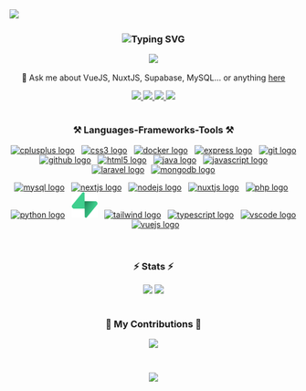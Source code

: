 <div>
    <img style="height: 25px;" src="https://komarev.com/ghpvc/?username=hieunmh&label=Profile%20views&color=41B883&style=flat" />
</div>

<h3 align="center">
    <img src="https://readme-typing-svg.herokuapp.com?font=Ubuntu&weight=700&size=30&duration=4000&center=true&vCenter=true&color=41B883&width=435&lines=Hi+👋!;I'm+Nguyen+Minh+Hieu;A+student+from+UET-VNU" alt="Typing SVG" />
</h3>

<p align="center">
    <img src="https://github-profile-trophy.vercel.app/?username=hieunmh&theme=nord&no-frame=true&no-bg=false&margin-w=4&row=1&column=6" />
</p>



<div align="center">

 💬 Ask me about VueJS, NuxtJS, Supabase, MySQL... or anything [here](https://github.com/hieunmh/hieunmh/issues)

 
 </div>
 
<div align="center"> 
    <a href="mailto:hieunm.pt@gmail.com" target="_blank">
        <img src="https://img.shields.io/badge/Gmail-c14438?style=for-the-badge&logo=gmail&logoColor=white" />
    </a>
    <a href="https://facebook.com/tk.hieunm" target="_blank">
        <img src="https://img.shields.io/badge/Facebook-%231877F2.svg?style=for-the-badge&logo=Facebook&logoColor=white" />
    </a>
    <a href="https://instagram.com/heheinclass" target="_blank">
        <img src="https://img.shields.io/badge/Instagram-%23E4405F.svg?style=for-the-badge&logo=Instagram&logoColor=white" />
    </a>
    <a href="https://reddit.com/user/hieuunm" target="_blank">
        <img src="https://img.shields.io/badge/Reddit-%23FF4500.svg?style=for-the-badge&logo=Reddit&logoColor=white" />
    </a>
</div>
<br/>
 
<h3 align="center">⚒️ Languages-Frameworks-Tools ⚒️</h3>

<!-- <div align="center">
    <img src="https://skillicons.dev/icons?i=cpp,css,docker,express,git,github,html,java,js,laravel,mongodb,mysql" /><br/>
    <img src="https://skillicons.dev/icons?i=nextjs,nodejs,nuxtjs,php,postman,py,react,supabase,tailwind,ts,vscode,vue" />
</div> -->
<div align="center">
  
  <a href="https://cplusplus.com/" target="_blank"><img src="https://cdn-icons-png.flaticon.com/512/6132/6132222.png" width="45px" alt="cplusplus logo" /></a>
  <img width="4px"/>
  <a href="https://www.w3schools.com/css/" target="_blank"><img src="https://cdn.jsdelivr.net/gh/devicons/devicon/icons/css3/css3-original.svg" height="45" alt="css3 logo" /></a>
  <img width="4px" />
  <a href="https://www.docker.com/" target="_blank"><img src="https://cdn.simpleicons.org/docker/2496ED" height="45" alt="docker logo" /></a>
  <img width="4px" />
  <a href="https://expressjs.com/" target="_blank"><img src="https://skillicons.dev/icons?i=express" height="45" alt="express logo" /></a>
  <img width="4px" />
  <a href="https://git-scm.com/" target="_blank"><img src="https://cdn.jsdelivr.net/gh/devicons/devicon/icons/git/git-original.svg" height="45" alt="git logo" /></a>
  <img width="4px" />
  <a href="https://github.com/" target="_blank"><img src="https://skillicons.dev/icons?i=github" height="45" alt="github logo" /></a>
  <img width="4px" />
  <a href="https://www.w3schools.com/html/" target="_blank"><img src="https://cdn.jsdelivr.net/gh/devicons/devicon/icons/html5/html5-original.svg" height="45" alt="html5 logo" /></a>
  <img width="4px" />
  <a href="https://www.java.com/en/" target="_blank"><img src="https://cdn.jsdelivr.net/gh/devicons/devicon/icons/java/java-original.svg" height="45" alt="java logo" /></a>
  <img width="4px" />
  <a href="https://www.w3schools.com/js/" target="_blank"><img src="https://skillicons.dev/icons?i=js" height="45" alt="javascript logo" /></a>
  <img width="4px" />
  <a href="https://laravel.com/" target="_blank"><img src="https://cdn.simpleicons.org/laravel/FF2D20" height="45" alt="laravel logo" /></a>
   <img width="4px" />
  <a href="https://www.mongodb.com/" target="_blank"><img src="https://www.svgrepo.com/show/331488/mongodb.svg" height="45" alt="mongodb logo" /></a>
  
  <a href="https://www.mysql.com/" target="_blank"><img src="https://cdn.jsdelivr.net/gh/devicons/devicon/icons/mysql/mysql-original.svg" height="45" alt="mysql logo" /></a>
  <img width="4px" />
  <a href="https://nextjs.org/" target="_blank"><img src="https://skillicons.dev/icons?i=nextjs" height="45" alt="nextjs logo" /></a>
  <img width="4px" />
  <a href="https://nodejs.org/en" target="_blank"><img src="https://cdn.jsdelivr.net/gh/devicons/devicon/icons/nodejs/nodejs-original.svg" height="45" alt="nodejs logo" /></a>
  <img width="4px" />
  <a href="https://nuxt.com/" target="_blank"><img src="https://cdn.simpleicons.org/nuxtdotjs/00DC82" height="45" alt="nuxtjs logo" /></a>
  <img width="4px" />
  <a href="https://www.php.net/" target="_blank"><img src="https://www.svgrepo.com/show/303208/php-1-logo.svg" height="45" alt="php logo" /></a>
  <img width="4px" />
  <a href="https://www.python.org/" target="_blank"><img src="https://www.svgrepo.com/show/374016/python.svg" height="45" alt="python logo" /></a>
  <img width="4px" />
  <a href="https://tailwindcss.com/" target="_blank"><img src="https://raw.githubusercontent.com/github/explore/f4ec5347a36e06540a69376753a7c37a8cb5a136/topics/supabase/supabase.png" height="45" alt="supabase logo" /></a>
  <img width="4px" />
  <a href="https://tailwindcss.com/" target="_blank"><img src="https://cdn.icon-icons.com/icons2/2699/PNG/512/tailwindcss_logo_icon_167923.png" height="45" alt="tailwind logo" /></a>
  <img width="4px" />
  <a href="https://www.typescriptlang.org/" target="_blank"><img src="https://skillicons.dev/icons?i=ts" height="45" alt="typescript logo" /></a>
  <img width="4px" />
  <a href="https://code.visualstudio.com/" target="_blank"><img src="https://cdn.jsdelivr.net/gh/devicons/devicon/icons/vscode/vscode-original.svg" height="45" alt="vscode logo" /></a>
  <img width="3px" />
  <a href="https://vuejs.org/" target="_blank"><img src="https://cdn.jsdelivr.net/gh/devicons/devicon/icons/vuejs/vuejs-original.svg" height="45" alt="vuejs logo" /></a>
</div>

<br/>

<h3 align="center">⚡ Stats ⚡</h3>
<div style="width: 100%" align="center">
  <img style="height: 10rem" src="https://github-readme-streak-stats.herokuapp.com/?user=hieunmh&theme=vue-dark&hide_border=true&border_radius=15"/>
<!--     <br/> -->
<!--   <img style="width: 400px" src="https://github-readme-stats.vercel.app/api?username=hieunmh&theme=vue-dark&hide_border=true&include_all_commits=false&count_private=true" /><br/> -->
  <img style="height: 10rem" src="https://github-readme-stats.vercel.app/api/top-langs/?username=hieunmh&hide=HTML,CSS,blade&theme=vue-dark&hide_border=true&border_radius=15&layout=compact&size_weight=0.5&count_weight=0.5" />
</div>

<br/>

<div align="center" style="width: 100%">
  <h3>🐍 My Contributions 🐍</h3>
<!--   <img style="width: 45rem" alt="snake eating my contributions" src="https://raw.githubusercontent.com/hieuunm/hieuunm/output/snake.svg" /> -->
  <img style="width: 44rem" src="https://github-readme-activity-graph.vercel.app/graph?username=hieunmh&theme=vue&radius=20&hide_border=true&height=350" />
</div>
<br/>

<h3 align="center">
    <img src="https://readme-typing-svg.herokuapp.com/?font=Ubuntu&weight=700&size=30&color=41B883&center=true&vCenter=true&width=600&height=70&duration=4000&lines=Thanks+for+visiting!+✌️;訪問していただきありがとうございます!">
</h3>

